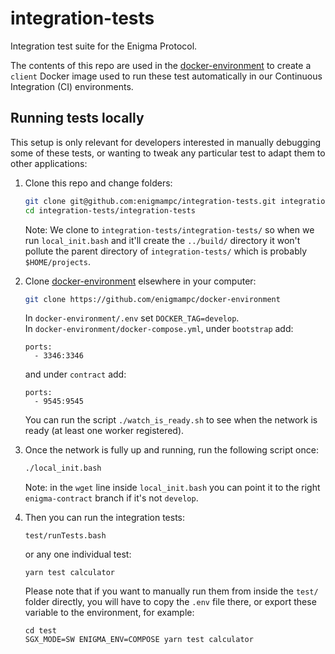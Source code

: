 # integration-tests

Integration test suite for the Enigma Protocol.

The contents of this repo are used in the [docker-environment](https://github.com/enigmampc/docker-environment) to create a `client` Docker image used to run these test automatically in our Continuous Integration (CI) environments.

## Running tests locally

This setup is only relevant for developers interested in manually debugging some of these tests, or wanting to tweak any particular test to adapt them to other applications:

1.  Clone this repo and change folders:

    ```bash
    git clone git@github.com:enigmampc/integration-tests.git integration-tests/integration-tests
    cd integration-tests/integration-tests
    ```

    Note: We clone to `integration-tests/integration-tests/` so when we run `local_init.bash` and it'll create the `../build/` directory it won't pollute the parent directory of `integration-tests/` which is probably `$HOME/projects`.

2.  Clone [docker-environment](https://github.com/enigmampc/docker-environment) elsewhere in your computer:

    ```bash
    git clone https://github.com/enigmampc/docker-environment
    ```

    In `docker-environment/.env` set `DOCKER_TAG=develop`.  
    In `docker-environment/docker-compose.yml`, under `bootstrap` add:

    ```
    ports:
      - 3346:3346
    ```

    and under `contract` add:

    ```
    ports:
      - 9545:9545
    ```

    You can run the script `./watch_is_ready.sh` to see when the network is ready (at least one worker registered).

3)  Once the network is fully up and running, run the following script once:

    ```bash
    ./local_init.bash
    ```

    Note: in the `wget` line inside `local_init.bash` you can point it to the right `enigma-contract` branch if it's not `develop`.

4)  Then you can run the integration tests:

    ```
    test/runTests.bash
    ```

    or any one individual test:

    ```
    yarn test calculator
    ```

    Please note that if you want to manually run them from inside the `test/` folder directly, you will have to copy the `.env` file there, or export these variable to the environment, for example:

    ```
    cd test
    SGX_MODE=SW ENIGMA_ENV=COMPOSE yarn test calculator
    ```

